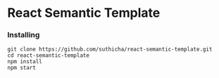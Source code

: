 # React Semantic Template

### Installing
```
git clone https://github.com/suthicha/react-semantic-template.git
cd react-semantic-template
npm install
npm start
```